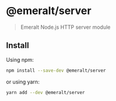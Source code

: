 # @emeralt/server
> Emeralt Node.js HTTP server module

## Install

Using npm:

```sh
npm install --save-dev @emeralt/server
```

or using yarn:

```sh
yarn add --dev @emeralt/server
```
